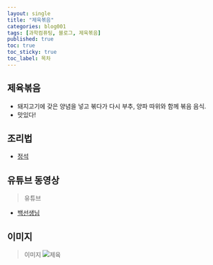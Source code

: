 ```yaml
---
layout: single
title: "제육볶음"
categories: blog001
tags: [과학컴퓨팅, 블로그, 제육볶음]
published: true
toc: true
toc_sticky: true
toc_label: 목차
---
```

<!-- description: "test01"
headline: "test01-headline"
comments: true
 -->



## 제육볶음

- 돼지고기에 갖은 양념을 넣고 볶다가 다시 부추, 양파 따위와 함께 볶음 음식.
- 맛있다!

## 조리법

- [정석](https://www.10000recipe.com/recipe/6845428)


## 유튜브 동영상
> 유튜브
- [백선생님](https://youtu.be/j7s9VRsrm9o)
## 이미지 

> 이미지
![제육]({{site.url}}/1678708527251.jpg)


